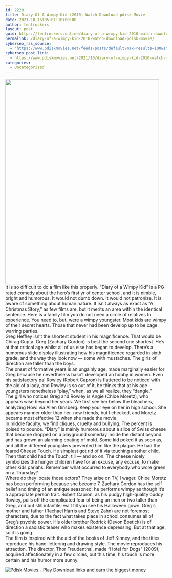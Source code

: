 ```yaml
---
id: 2220
title: Diary Of A Wimpy Kid (2010) Watch Download pdisk Movie
date: 2021-10-16T05:01:10+00:00
author: tentrockers
layout: post
guid: https://tentrockers.online/diary-of-a-wimpy-kid-2010-watch-download-pdisk-movie/
permalink: /diary-of-a-wimpy-kid-2010-watch-download-pdisk-movie/
cyberseo_rss_source:
  - 'https://www.pdiskmovies.net/feeds/posts/default?max-results=100&start-index=1'
cyberseo_post_link:
  - https://www.pdiskmovies.net/2021/10/diary-of-wimpy-kid-2010-watch-download.html
categories:
  - Uncategorized
---
```

<div class="separator">
  <a href="https://blogger.googleusercontent.com/img/a/AVvXsEj376A6rGrI4NzCPNFMk0yCOkPFPkxkzH8K3P4H2iHrw2W9URG2wz1waHbuKRjECP1MuW9dy-rp1SBKR4Yrhq_bsD5_Knu58gzOoti4CvpxdSdP5v60pW9VI3Ek8NOWlJRJoG01oSSA1e_Iww3pz0cTj4baNDAM75O817du5EQgjGdHR2rPUPd-5TVl=s2048" imageanchor="1"><img loading="lazy" border="0" data-original-height="2048" data-original-width="1536" height="640" src="https://blogger.googleusercontent.com/img/a/AVvXsEj376A6rGrI4NzCPNFMk0yCOkPFPkxkzH8K3P4H2iHrw2W9URG2wz1waHbuKRjECP1MuW9dy-rp1SBKR4Yrhq_bsD5_Knu58gzOoti4CvpxdSdP5v60pW9VI3Ek8NOWlJRJoG01oSSA1e_Iww3pz0cTj4baNDAM75O817du5EQgjGdHR2rPUPd-5TVl=w480-h640" width="480" /></a>
</div>



<div>
  <div>
    <span>It is so difficult to do a film like this properly. &#8220;Diary of a Wimpy Kid&#8221; is a PG-rated comedy about the hero&#8217;s first yr of center school, and it is nimble, bright and humorous. It would not dumb down. It would not patronize. It is aware of something about human nature. It isn&#8217;t always as exact as &#8220;A Christmas Story,&#8221; as few films are, but it merits an area within the identical sentence. Here is a family film you do not need a circle of relatives to experience. You need to, but, were a wimpy youngster. Most kids are wimpy of their secret hearts. Those that never had been develop up to be cage warring parties.</span>
  </div>
  
  <div>
    <span>Greg Heffley isn&#8217;t the shortest student in his magnificence. That would be Chirag Gupta. Greg (Zachary Gordon) is best the second one shortest. He&#8217;s at that critical age whilst all of us else has began to develop. There&#8217;s a humorous slide display illustrating how his magnificence regarded in sixth grade, and the way they look now &#8212; some with mustaches. The girls of direction are taller than the boys.</span>
  </div>
  
  <div>
    <span>The onset of formative years is an ungainly age, made marginally easier for Greg because he nevertheless hasn&#8217;t developed an hobby in women. Even his satisfactory pal Rowley (Robert Capron) is flattered to be noticed with the aid of a lady, and Rowley is so out of it, he thinks that at his age youngsters nonetheless &#8220;play,&#8221; when, as we all realize, they &#8220;dangle.&#8221;</span>
  </div>
  
  <div>
    <span>The girl who notices Greg and Rowley is Angie (Chloe Moretz), who appears wise beyond her years. We first see her below the bleachers, analyzing Howl via Allen Ginsberg. Keep your eye on her in high school. She appears manner older than her&nbsp; new friends, but I checked, and Moretz became most effective 12 when she made the movie.</span>
  </div>
  
  <div>
    <span>In middle faculty, we find cliques, cruelty and bullying. The percent is poised to pounce. &#8220;Diary&#8221; is mainly humorous about a slice of Swiss cheese that become dropped on a playground someday inside the distant beyond and has grown an alarming coating of mold. Some kid poked it as soon as, and all the different youngsters prevented him like the plague. He had the feared Cheese Touch. He simplest got rid of it via touching another child. Then that child had the Touch, till &#8212; and so on. The cheese nicely symbolizes the hunger children have for an excuse, any excuse, to make other kids pariahs. Remember what occurred to everybody who wore green on a Thursday?</span>
  </div>
  
  <div>
    <span>Where do they locate those actors? They arise on TV, I wager. Chloe Moretz has been performing because she become 7. Zachary Gordon has the self belief and timing of an antique seasoned; he performs wimpy as though it&#8217;s a appropriate person trait. Robert Capron, as his pudgy high-quality buddy Rowley, pulls off the complicated fear of being an inch or two taller than Greg, and but still infantile; wait till you see his Halloween gown. Greg&#8217;s mother and father (Rachael Harris and Steve Zahn) are not foremost characters, due to the fact what takes place in school consumes all of Greg&#8217;s psychic power. His older brother Rodrick (Devon Bostick) is of direction a sadistic teaser who makes existence depressing. But at that age, so it is going.</span>
  </div>
  
  <div>
    <span>The film is inspired with the aid of the books of Jeff Kinney, and the titles reproduce his hand-lettering and drawing style. The movie reproduces his attraction. The director, Thor Freudenthal, made &#8220;Hotel for Dogs&#8221; (2009), acquired affectionately in a few circles, but this time, his touch is more certain and his humor more sunny.</span>
  </div>
</div>

[![](https://1.bp.blogspot.com/-a93bp85aB6g/YUXjACCiX3I/AAAAAAAAbQE/GHmPI7h0af0tqn6tYzd0cdrDv9Hu9LUSACLcBGAsYHQ/s16000/Play_it_New-removebg-preview.png "Pdisk Movies - Play Download links and earn the biggest money")](https://pdisklink.com/1/bnYybWtsMDAzb3p3?dn=1)